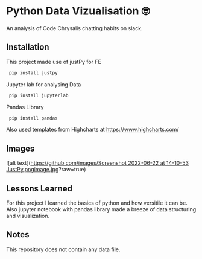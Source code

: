 # Python Data Vizualisation 🤓

An analysis of Code Chrysalis chatting habits on slack.

## Installation

This project made use of justPy for FE

```bash
 pip install justpy
```

Jupyter lab for analysing Data

```bash
 pip install jupyterlab
```

Pandas Library

```bash
 pip install pandas
```

Also used templates from Highcharts at
https://www.highcharts.com/

## Images
![alt text]([https://github.com/images/Screenshot 2022-06-22 at 14-10-53 JustPy.pngimage.jpg](https://github.com/lzs95/Python_Data_Visualization/blob/main/images/Screenshot%202022-06-22%20at%2014-10-53%20JustPy.png)?raw=true)

## Lessons Learned

For this project I learned the basics of python and how versitile it can be.
Also jupyter notebook with pandas library made a breeze of data structuring and visualization.

## Notes

This repository does not contain any data file.
